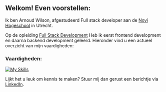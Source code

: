 ## Welkom! Even voorstellen:

Ik ben Arnoud Wilson, afgestudeerd Full stack developer aan de [Novi Hogeschool](https://www.novi.nl/) in Utrecht. 

Op de opleiding [Full Stack Development](https://www.novi.nl/full-stack-developer/) Heb ik eerst frontend development en daarna backend development geleerd. Hieronder vind u een actueel overzicht van mijn vaardigheden:

### Vaardigheden:
[![My Skills](https://skillicons.dev/icons?i=idea,vscode,git,github,figma,postman,html,css,js,nodejs,bootstrap,react,java,maven,spring,postgres&perline=8)](https://skillicons.dev)

Lijkt het u leuk om kennis te maken? Stuur mij dan gerust een berichtje via [LinkedIn](https://www.linkedin.com/in/arnoud-wilson/).
